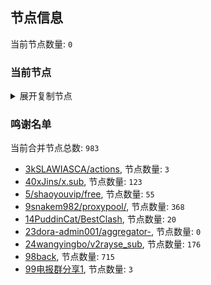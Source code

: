 
## 节点信息
当前节点数量: `0`
### 当前节点
<details>
  <summary>展开复制节点</summary>

    

</details>

### 鸣谢名单
当前合并节点总数: `983`
- [3kSLAWIASCA/actions](https://github.com/kSLAWIASCA/actions), 节点数量: `3`
- [40xJins/x.sub](https://github.com/0xJins/x.sub), 节点数量: `123`
- [5/shaoyouvip/free](https://github.com/shaoyouvip/free), 节点数量: `55`
- [9snakem982/proxypool/](https://github.com/snakem982/proxypool/), 节点数量: `368`
- [14PuddinCat/BestClash](https://github.com/PuddinCat/BestClash), 节点数量: `20`
- [23dora-admin001/aggregator-](https://github.com/dora-admin001/aggregator-), 节点数量: `0`
- [24wangyingbo/v2rayse_sub](https://github.com/wangyingbo/v2rayse_sub), 节点数量: `176`
- [98back](https://github.com/firefoxmmx2/v2rayshare_subcription), 节点数量: `715`
- [99电报群分享1](https://github.com/cdddbc/getAirport), 节点数量: `3`



